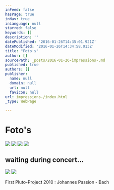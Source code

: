 ```yaml
---
inFeed: false
hasPage: true
inNav: true
inLanguage: null
starred: false
keywords: []
description: ''
datePublished: '2016-01-26T14:35:01.921Z'
dateModified: '2016-01-26T14:34:58.013Z'
title: "Foto's"
author: []
sourcePath: _posts/2016-01-26-impressions-.md
published: true
authors: []
publisher:
  name: null
  domain: null
  url: null
  favicon: null
url: impressions-/index.html
_type: WebPage

---
```

# Foto's
![](https://s3-us-west-2.amazonaws.com/the-grid-img/p/c90bfd204db63ca3a33cc0e8a4634dbb200c48af.jpg)
![](https://s3-us-west-2.amazonaws.com/the-grid-img/p/eb34aa8653f412f8e37572d9215dd4022a7c4223.jpg)
![](https://s3-us-west-2.amazonaws.com/the-grid-img/p/293fbdb187dab3a712150953b6a3cd5807834232.jpg)
![](https://the-grid-user-content.s3-us-west-2.amazonaws.com/216598ec-9a0a-458d-9fd2-7873752d6857.JPG)

## waiting during concert...
![](https://s3-us-west-2.amazonaws.com/the-grid-img/p/f95ea0fa09b4b9b8c1aba2ef8ab9548cce371501.jpg)
![](https://s3-us-west-2.amazonaws.com/the-grid-img/p/b37c875a12870858e1c2e52c51f3d1173aaf7131.jpg)

First Pluto-Project 2010 : Johannes Passion - Bach